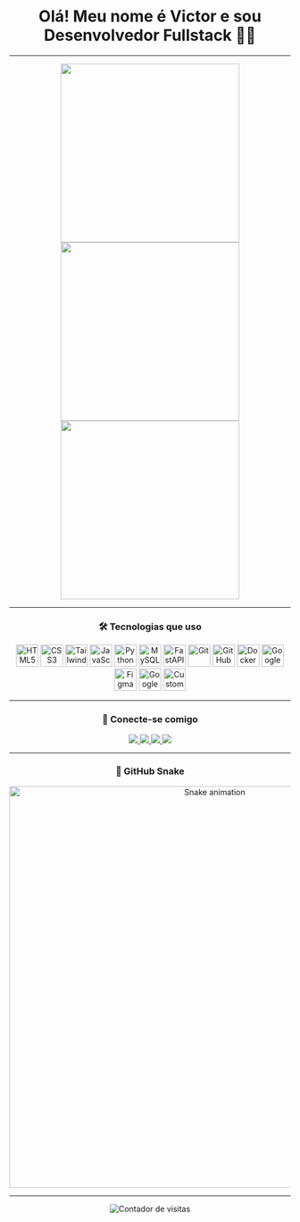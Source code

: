 <h1 align="center">Olá! Meu nome é Victor e sou Desenvolvedor Fullstack 🚀🔥</h1>

---

<div align="center">
  <img src="https://github-readme-stats.vercel.app/api?username=vitinnsz&show_icons=true&count_private=true&theme=github_dark&hide_border=false&locale=pt-br&custom_title=Status" width="320" />
  <img src="https://streak-stats.demolab.com?user=vitinnsz&theme=github_dark&hide_border=false&locale=pt-br" width="320" />
  <img src="https://github-readme-stats.vercel.app/api/top-langs?username=vitinnsz&layout=compact&langs_count=8&theme=github_dark&hide_border=false&locale=pt-br" width="320" />
</div>

---

<h3 align="center">🛠️ Tecnologias que uso</h3>

<div align="center">
  <img src="https://cdn.jsdelivr.net/gh/devicons/devicon/icons/html5/html5-original.svg" height="40" alt="HTML5" />
  <img src="https://cdn.jsdelivr.net/gh/devicons/devicon/icons/css3/css3-original.svg" height="40" alt="CSS3" />
  <img src="https://cdn.simpleicons.org/tailwindcss/06B6D4" height="40" alt="TailwindCSS" />
  <img src="https://cdn.jsdelivr.net/gh/devicons/devicon/icons/javascript/javascript-original.svg" height="40" alt="JavaScript" />
  <img src="https://cdn.jsdelivr.net/gh/devicons/devicon/icons/python/python-original.svg" height="40" alt="Python" />
  <img src="https://cdn.jsdelivr.net/gh/devicons/devicon/icons/mysql/mysql-original.svg" height="40" alt="MySQL" />
  <img src="https://cdn.jsdelivr.net/gh/devicons/devicon/icons/fastapi/fastapi-original.svg" height="40" alt="FastAPI" />
  <img src="https://cdn.jsdelivr.net/gh/devicons/devicon/icons/git/git-original.svg" height="40" alt="Git" />
  <img src="https://cdn.jsdelivr.net/gh/devicons/devicon/icons/github/github-original.svg" height="40" alt="GitHub" />
  <img src="https://cdn.jsdelivr.net/gh/devicons/devicon/icons/docker/docker-original.svg" height="40" alt="Docker" />
  <img src="https://cdn.jsdelivr.net/gh/devicons/devicon/icons/googlecloud/googlecloud-original.svg" height="40" alt="Google Cloud" />
  <img src="https://cdn.jsdelivr.net/gh/devicons/devicon/icons/figma/figma-original.svg" height="40" alt="Figma" />
  <img src="https://upload.wikimedia.org/wikipedia/commons/2/2e/Google_Apps_Script.svg" height="40" alt="Google Apps Script" />
  <img src="https://raw.githubusercontent.com/TomSchimansky/CustomTkinter/master/documentation/images/logo_light.png" height="40" alt="CustomTkinter" />
</div>

---

<h3 align="center">📲 Conecte-se comigo</h3>

<div align="center">
  <a href="https://instagram.com/seu_usuario" target="_blank">
    <img src="https://img.shields.io/badge/Instagram-E4405F?style=for-the-badge&logo=instagram&logoColor=white" />
  </a>
  <a href="https://discord.com/users/seu_usuario" target="_blank">
    <img src="https://img.shields.io/badge/Discord-7289DA?style=for-the-badge&logo=discord&logoColor=white" />
  </a>
  <a href="https://linkedin.com/in/seu_usuario" target="_blank">
    <img src="https://img.shields.io/badge/LinkedIn-0077B5?style=for-the-badge&logo=linkedin&logoColor=white" />
  </a>
  <a href="https://vitinnsz.dev" target="_blank">
    <img src="https://img.shields.io/badge/Portfólio-24292F?style=for-the-badge&logo=about-dot-me&logoColor=white" />
  </a>
</div>

---

<h3 align="center">🐍 GitHub Snake</h3>

<div align="center">
  <img src="https://raw.githubusercontent.com/vitinnsz/vitinnsz/output/github-contribution-grid-snake.svg" width="720" alt="Snake animation" />
</div>

---

<div align="center">
  <img src="https://profile-counter.glitch.me/vitinnsz/count.svg?" alt="Contador de visitas" />
</div>
